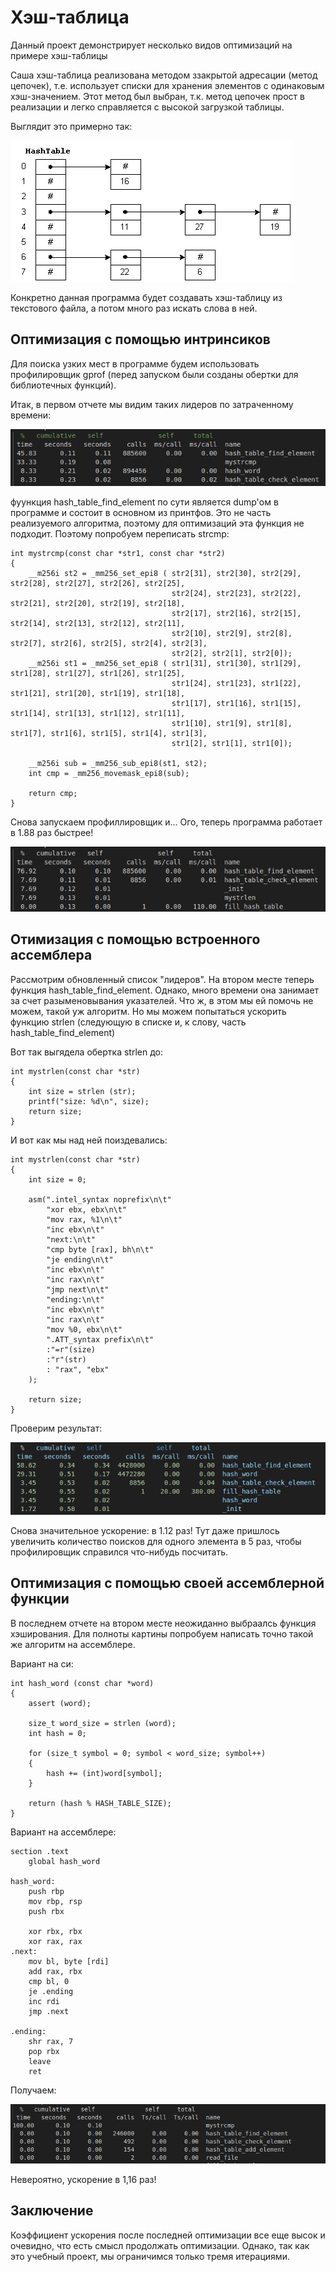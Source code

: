 # Хэш-таблица

Данный проект демонстрирует несколько видов оптимизаций на примере хэш-таблицы

Саша хэш-таблица реализована методом ззакрытой адресации (метод цепочек), т.е. использует списки для хранения элементов с одинаковым хэш-значением. Этот метод был выбран, т.к. метод цепочек прост в реализации и легко справляется с высокой загрузкой таблицы.

Выглядит это примерно так:  

![Хэш-таблица методом цепочек](https://github.com/asbolt/hash_table/raw/main/images/hash_table.png)
  
Конкретно данная программа будет создавать хэш-таблицу из текстового файла, а потом много раз искать слова в ней.

## Оптимизация с помощью интринсиков

Для поиска узких мест в программе будем использовать профилировщик gprof (перед запуском были созданы обертки для библиотечных функций).

Итак, в первом отчете мы видим таких лидеров по затраченному времени:

![Первый отчет](https://github.com/asbolt/hash_table/raw/main/images/profile1.png)

фуункция hash_table_find_element по сути является dump'ом в программе и состоит в основном из принтфов. Это не часть реализуемого алгоритма, поэтому для оптимизаций эта функция не подходит. Поэтому попробуем переписать strcmp:

```
int mystrcmp(const char *str1, const char *str2)
{
    __m256i st2 = _mm256_set_epi8 ( str2[31], str2[30], str2[29], str2[28], str2[27], str2[26], str2[25],
                                    str2[24], str2[23], str2[22], str2[21], str2[20], str2[19], str2[18], 
                                    str2[17], str2[16], str2[15], str2[14], str2[13], str2[12], str2[11], 
                                    str2[10], str2[9], str2[8], str2[7], str2[6], str2[5], str2[4], str2[3], 
                                    str2[2], str2[1], str2[0]);
    __m256i st1 = _mm256_set_epi8 ( str1[31], str1[30], str1[29], str1[28], str1[27], str1[26], str1[25],
                                    str1[24], str1[23], str1[22], str1[21], str1[20], str1[19], str1[18], 
                                    str1[17], str1[16], str1[15], str1[14], str1[13], str1[12], str1[11], 
                                    str1[10], str1[9], str1[8], str1[7], str1[6], str1[5], str1[4], str1[3], 
                                    str1[2], str1[1], str1[0]);

    __m256i sub = _mm256_sub_epi8(st1, st2);
    int cmp = _mm256_movemask_epi8(sub);

    return cmp;
}
```

Снова запускаем профиллировщик и... Ого, теперь программа работает в 1.88 раз быстрее!

![Второй отчет](https://github.com/asbolt/hash_table/raw/main/images/profile2.png)

## Отимизация с помощью встроенного ассемблера

Рассмотрим обновленный список "лидеров". На втором месте теперь функция hash_table_find_element. Однако, много времени она занимает за счет разыменовывания указателей. Что ж, в этом мы ей помочь не можем, такой уж алгоритм. Но мы можем попытаться ускорить функцию strlen (следующую в списке и, к слову, часть hash_table_find_element)

Вот так выгядела обертка strlen до:

```
int mystrlen(const char *str)
{
    int size = strlen (str);
    printf("size: %d\n", size);
    return size;
}
```

И вот как мы над ней поиздевались:

```
int mystrlen(const char *str)
{
    int size = 0;

    asm(".intel_syntax noprefix\n\t"
        "xor ebx, ebx\n\t"
        "mov rax, %1\n\t"    
        "inc ebx\n\t"
        "next:\n\t"  
        "cmp byte [rax], bh\n\t" 
        "je ending\n\t"
        "inc ebx\n\t"
        "inc rax\n\t"
        "jmp next\n\t"
        "ending:\n\t"
        "inc ebx\n\t"
        "inc rax\n\t"
        "mov %0, ebx\n\t"
        ".ATT_syntax prefix\n\t"
        :"=r"(size) 
        :"r"(str)
        : "rax", "ebx"
    );

    return size;
}
```

Проверим результат:

![Третий отчет](https://github.com/asbolt/hash_table/raw/main/images/profile3.png)

Снова значительное ускорение: в 1.12 раз! Тут даже пришлось увеличить количество поисков для одного элемента в 5 раз, чтобы профилировщик справился что-нибудь посчитать.


## Оптимизация с помощью своей ассемблерной функции

В последнем отчете на втором месте неожиданно выбраалсь функция хэширования. Для полноты картины попробуем написать точно такой же алгоритм на ассемблере.

Вариант на си:

```
int hash_word (const char *word)
{
    assert (word);

    size_t word_size = strlen (word);
    int hash = 0;

    for (size_t symbol = 0; symbol < word_size; symbol++)
    {
        hash += (int)word[symbol];
    }

    return (hash % HASH_TABLE_SIZE);
}
```

Вариант на ассемблере:

```
section .text
    global hash_word

hash_word:
    push rbp
    mov rbp, rsp
    push rbx

    xor rbx, rbx
    xor rax, rax
.next:
    mov bl, byte [rdi]
    add rax, rbx
    cmp bl, 0
    je .ending
    inc rdi
    jmp .next

.ending:
    shr rax, 7
    pop rbx
    leave
    ret

```

Получаем:

![Четвертый отчет](https://github.com/asbolt/hash_table/raw/main/images/profile4.png)

Невероятно, ускорение в 1,16 раз!

## Заключение

Коэффициент ускорения после последней оптимизации все еще высок и очевидно, что есть смысл продолжать оптимизации. Однако, так как это учебный проект, мы ограничимся только тремя итерациями.